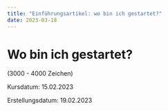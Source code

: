 ```yaml
---
title: "Einführungsartikel: wo bin ich gestartet?"
date: 2023-03-18
---
```

# Wo bin ich gestartet?

(3000 - 4000 Zeichen)

Kursdatum: 15.02.2023 
>
Erstellungsdatum: 19.02.2023
